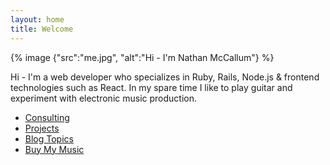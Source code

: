 ```yaml
---
layout: home
title: Welcome
---
```


{% image {"src":"me.jpg", "alt":"Hi - I'm Nathan McCallum"} %}

Hi - I'm a web developer who specializes in Ruby, Rails, Node.js & frontend technologies such as React.
In my spare time I like to play guitar and experiment with electronic music production.

- [Consulting](/consulting)
- [Projects](/projects)
- [Blog Topics](/topics)
- [Buy My Music](http://1vasari.bandcamp.com)
